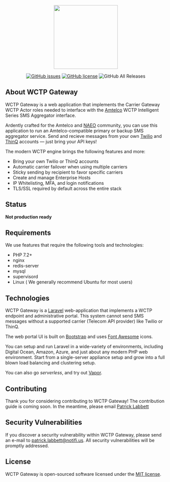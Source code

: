 <p align="center"><img src="https://wctp.io/assets/images/phones.svg" width="200"></p>

<div align="center">


[![GitHub issues](https://img.shields.io/github/issues/NotifiUs/wctp-gateway)](https://github.com/NotifiUs/wctp-gateway/issues)
[![GitHub license](https://img.shields.io/github/license/NotifiUs/wctp-gateway)](https://github.com/NotifiUs/wctp-gateway/blob/master/LICENSE)
![GitHub All Releases](https://img.shields.io/github/downloads/NotifiUs/wctp-gateway/total)

</div>

## About WCTP Gateway

WCTP Gateway is a web application that implements the Carrier Gateway WCTP Actor roles needed to interface with the [Amtelco](https://amtelco.com) WCTP Intelligent Series SMS Aggregator interface.

Ardently crafted for the Amtelco and [NAEO](https://www.naeo.org) community, you can use this application to run an Amtelco-compatible primary or backup SMS aggregator service. 
Send and recieve messages from your own [Twilio](https://twilio.com) and [ThinQ](https://thinq.com) accounts &mdash; just bring your API keys!

The modern WCTP engine brings the following features and more:

- Bring your own Twilio or ThinQ accounts
- Automatic carrier failover when using multiple carriers
- Sticky sending by recipient to favor specific carriers
- Create and manage Enterprise Hosts
- IP Whitelisting, MFA, and login notifications
- TLS/SSL required by default across the entire stack

## Status

**Not production ready**

## Requirements

We use features that require the following tools and technologies:

- PHP 7.2+
- nginx
- redis-server
- mysql
- supervisord
- Linux ( We generally recommend Ubuntu for most users)

## Technologies

WCTP Gateway is a [Laravel](https://laravel.com) web-application that implements a WCTP endpoint and administrative portal. 
This system cannot send SMS messages without a supported carrier (Telecom API provider) like Twilio or ThinQ. 

The web portal UI is built on [Bootstrap](https://getbootstrap.com) and uses [Font Awesome](https://fontawesome.com/) icons. 

You can setup and run Laravel in a wide-variety of environments, including Digital Ocean, Amazon, Azure, and just about any modern PHP web environment. 
Start from a single-server appliance setup and grow into a full blown load balancing and clustering setup.

You can also go *serverless*, and try out [Vapor](https://vapor.laravel.com/). 

## Contributing

Thank you for considering contributing to WCTP Gateway! The contribution guide is coming soon. In the meantime, please email [Patrick Labbett](mailto:patrick.labbett@notifi.us)

## Security Vulnerabilities

If you discover a security vulnerability within WCTP Gateway, please send an e-mail to [patrick.labbett@notifi.us](mailto:patrick.labbett@notifi.us). All security vulnerabilities will be promptly addressed.

## License

WCTP Gateway is open-sourced software licensed under the [MIT license](https://opensource.org/licenses/MIT).
